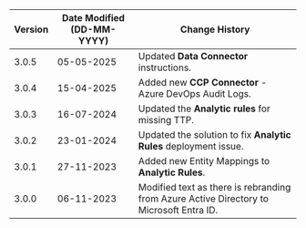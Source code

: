| **Version** | **Date Modified (DD-MM-YYYY)** | **Change History**                                                         |
|-------------|--------------------------------|----------------------------------------------------------------------------|
| 3.0.5       | 05-05-2025                     | Updated **Data Connector** instructions.                                   |
| 3.0.4       | 15-04-2025                     | Added new **CCP Connector** - Azure DevOps Audit Logs. 					   		   |
| 3.0.3       | 16-07-2024                     | Updated the **Analytic rules** for missing TTP.					   		   |
| 3.0.2       | 23-01-2024                     | Updated the solution to fix **Analytic Rules** deployment issue.            |
| 3.0.1       | 27-11-2023                     | Added new Entity Mappings to **Analytic Rules**.                            |
| 3.0.0       | 06-11-2023                     | Modified text as there is rebranding from Azure Active Directory to Microsoft Entra ID.   |